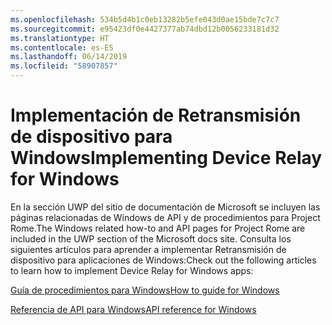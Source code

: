 ```yaml
---
ms.openlocfilehash: 534b5d4b1c0eb13282b5efe043d0ae15bde7c7c7
ms.sourcegitcommit: e95423df0e4427377ab74dbd12b0056233181d32
ms.translationtype: HT
ms.contentlocale: es-ES
ms.lasthandoff: 06/14/2019
ms.locfileid: "58907857"
---
```

# <a name="implementing-device-relay-for-windows"></a><span data-ttu-id="a2416-101">Implementación de Retransmisión de dispositivo para Windows</span><span class="sxs-lookup"><span data-stu-id="a2416-101">Implementing Device Relay for Windows</span></span>

<span data-ttu-id="a2416-102">En la sección UWP del sitio de documentación de Microsoft se incluyen las páginas relacionadas de Windows de API y de procedimientos para Project Rome.</span><span class="sxs-lookup"><span data-stu-id="a2416-102">The Windows related how-to and API pages for Project Rome are included in the UWP section of the Microsoft docs site.</span></span> <span data-ttu-id="a2416-103">Consulta los siguientes artículos para aprender a implementar Retransmisión de dispositivo para aplicaciones de Windows:</span><span class="sxs-lookup"><span data-stu-id="a2416-103">Check out the following articles to learn how to implement Device Relay for Windows apps:</span></span>

[<span data-ttu-id="a2416-104">Guía de procedimientos para Windows</span><span class="sxs-lookup"><span data-stu-id="a2416-104">How to guide for Windows</span></span>](https://docs.microsoft.com/windows/uwp/launch-resume/connected-apps-and-devices)

[<span data-ttu-id="a2416-105">Referencia de API para Windows</span><span class="sxs-lookup"><span data-stu-id="a2416-105">API reference for Windows</span></span>](https://docs.microsoft.com/uwp/api/Windows.System.RemoteSystems)